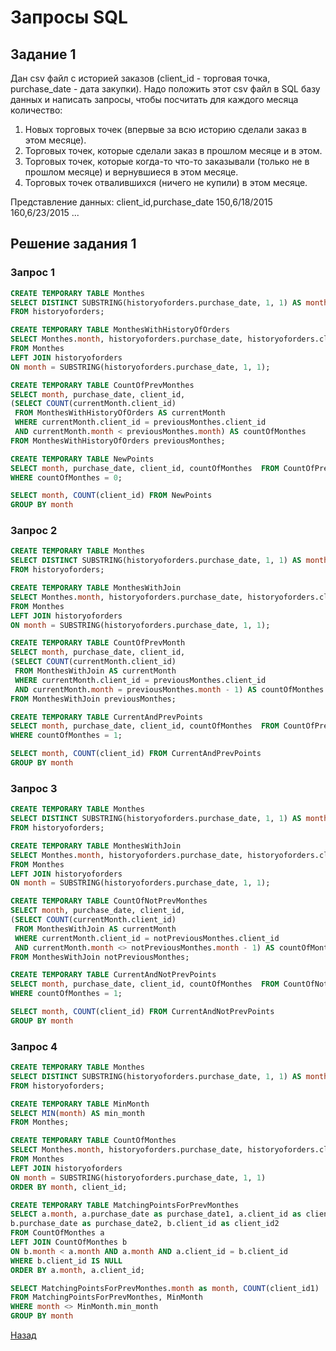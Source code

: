 # Запросы SQL

## Задание 1

  Дан csv файл с историей заказов (client_id - торговая точка, purchase_date - дата закупки). Надо положить этот csv файл в SQL базу данных и написать запросы, чтобы посчитать для каждого месяца количество:
  1. Новых торговых точек (впервые за всю историю сделали заказ в этом месяце).
  2. Торговых точек, которые сделали заказ в прошлом месяце и в этом.
  3. Торговых точек, которые когда-то что-то заказывали (только не в прошлом месяце) и вернувшиеся в этом месяце.
  4. Торговых точек отвалившихся (ничего не купили) в этом месяце. 
  
  Представление данных:
  client_id,purchase_date 
  150,6/18/2015
  160,6/23/2015
  ...

## Решение задания 1

### Запрос 1

```sql
CREATE TEMPORARY TABLE Monthes 
SELECT DISTINCT SUBSTRING(historyoforders.purchase_date, 1, 1) AS month
FROM historyoforders;

CREATE TEMPORARY TABLE MonthesWithHistoryOfOrders
SELECT Monthes.month, historyoforders.purchase_date, historyoforders.client_id 
FROM Monthes
LEFT JOIN historyoforders 
ON month = SUBSTRING(historyoforders.purchase_date, 1, 1);

CREATE TEMPORARY TABLE CountOfPrevMonthes
SELECT month, purchase_date, client_id, 
(SELECT COUNT(сurrentMonth.client_id)
 FROM MonthesWithHistoryOfOrders AS сurrentMonth
 WHERE сurrentMonth.client_id = previousMonthes.client_id
 AND сurrentMonth.month < previousMonthes.month) AS countOfMonthes
FROM MonthesWithHistoryOfOrders previousMonthes;

CREATE TEMPORARY TABLE NewPoints
SELECT month, purchase_date, client_id, countOfMonthes  FROM CountOfPrevMonthes
WHERE countOfMonthes = 0;

SELECT month, COUNT(client_id) FROM NewPoints
GROUP BY month 
```

### Запрос 2

```sql
CREATE TEMPORARY TABLE Monthes 
SELECT DISTINCT SUBSTRING(historyoforders.purchase_date, 1, 1) AS month
FROM historyoforders;

CREATE TEMPORARY TABLE MonthesWithJoin
SELECT Monthes.month, historyoforders.purchase_date, historyoforders.client_id 
FROM Monthes
LEFT JOIN historyoforders 
ON month = SUBSTRING(historyoforders.purchase_date, 1, 1);

CREATE TEMPORARY TABLE CountOfPrevMonth
SELECT month, purchase_date, client_id, 
(SELECT COUNT(сurrentMonth.client_id)
 FROM MonthesWithJoin AS сurrentMonth
 WHERE сurrentMonth.client_id = previousMonthes.client_id
 AND сurrentMonth.month = previousMonthes.month - 1) AS countOfMonthes
FROM MonthesWithJoin previousMonthes;

CREATE TEMPORARY TABLE CurrentAndPrevPoints
SELECT month, purchase_date, client_id, countOfMonthes  FROM CountOfPrevMonth
WHERE countOfMonthes = 1;

SELECT month, COUNT(client_id) FROM CurrentAndPrevPoints
GROUP BY month 
```

### Запрос 3

```sql
CREATE TEMPORARY TABLE Monthes 
SELECT DISTINCT SUBSTRING(historyoforders.purchase_date, 1, 1) AS month
FROM historyoforders;

CREATE TEMPORARY TABLE MonthesWithJoin
SELECT Monthes.month, historyoforders.purchase_date, historyoforders.client_id
FROM Monthes
LEFT JOIN historyoforders 
ON month = SUBSTRING(historyoforders.purchase_date, 1, 1);

CREATE TEMPORARY TABLE CountOfNotPrevMonthes
SELECT month, purchase_date, client_id, 
(SELECT COUNT(сurrentMonth.client_id)
 FROM MonthesWithJoin AS сurrentMonth
 WHERE сurrentMonth.client_id = notPreviousMonthes.client_id
 AND сurrentMonth.month <> notPreviousMonthes.month - 1) AS countOfMonthes
FROM MonthesWithJoin notPreviousMonthes;

CREATE TEMPORARY TABLE CurrentAndNotPrevPoints
SELECT month, purchase_date, client_id, countOfMonthes  FROM CountOfNotPrevMonthes
WHERE countOfMonthes = 1;

SELECT month, COUNT(client_id) FROM CurrentAndNotPrevPoints
GROUP BY month 
```


### Запрос 4

```sql
CREATE TEMPORARY TABLE Monthes 
SELECT DISTINCT SUBSTRING(historyoforders.purchase_date, 1, 1) AS month 
FROM historyoforders;

CREATE TEMPORARY TABLE MinMonth 
SELECT MIN(month) AS min_month 
FROM Monthes;

CREATE TEMPORARY TABLE CountOfMonthes
SELECT Monthes.month, historyoforders.purchase_date, historyoforders.client_id 
FROM Monthes
LEFT JOIN historyoforders 
ON month = SUBSTRING(historyoforders.purchase_date, 1, 1)
ORDER BY month, client_id;

CREATE TEMPORARY TABLE MatchingPointsForPrevMonthes
SELECT a.month, a.purchase_date as purchase_date1, a.client_id as client_id1, 
b.purchase_date as purchase_date2, b.client_id as client_id2
FROM CountOfMonthes a 
LEFT JOIN CountOfMonthes b
ON b.month < a.month AND a.month AND a.client_id = b.client_id 
WHERE b.client_id IS NULL
ORDER BY a.month, a.client_id;

SELECT MatchingPointsForPrevMonthes.month as month, COUNT(client_id1)
FROM MatchingPointsForPrevMonthes, MinMonth
WHERE month <> MinMonth.min_month
GROUP BY month 
```

[Назад](./)
